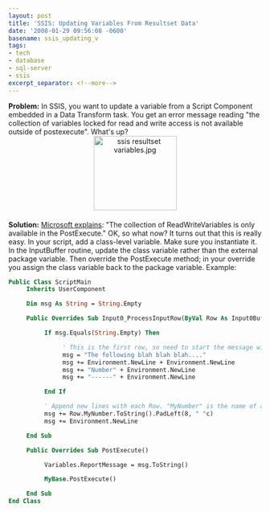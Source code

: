 ```yaml
---
layout: post
title: 'SSIS: Updating Variables From Resultset Data'
date: '2008-01-29 09:56:08 -0600'
basename: ssis_updating_v
tags:
- tech
- database
- sql-server
- ssis
excerpt_separator: <!--more-->
---
```


**Problem:** In SSIS, you want to update a variable from a Script Component
embedded in a Data Transform task. You get an error message reading "the
collection of variables locked for read and write access is not available
outside of postexecute". What's up? <span class="mt-enclosure
mt-enclosure-image"><img alt="ssis resultset variables.jpg"
src="http://www.safnet.com/writing/tech/archives/2008/01/29/ssis%20resultset%20variables.jpg"
width="165" height="148" class="mt-image-center" style="text-align: center;
display: block; margin: 0 auto 20px;"/></span>

<!--more-->

**Solution:** <a
href="http://msdn2.microsoft.com/en-us/library/aa337079.aspx">Microsoft
explains</a>: "The collection of ReadWriteVariables is only available in the
PostExecute." OK, so what now? It turns out that this is really easy. In your
script, add a class-level variable. Make sure you instantiate it. In the
InputBuffer routine, update the class variable rather than the external package
variable. Then override the PostExecute method; in your override you assign the
class variable back to the package variable. Example:

```vb
Public Class ScriptMain
     Inherits UserComponent

     Dim msg As String = String.Empty

     Public Overrides Sub Input0_ProcessInputRow(ByVal Row As Input0Buffer)

          If msg.Equals(String.Empty) Then

               ' This is the first row, so need to start the message with something
               msg = "The following blah blah blah...."
               msg += Environment.NewLine + Environment.NewLine
               msg += "Number" + Environment.NewLine
               msg += "------" + Environment.NewLine

          End If

          ' Append new lines with each Row. "MyNumber" is the name of a column in a SQL query resultset
          msg += Row.MyNumber.ToString().PadLeft(8, " "c)
          msg += Environment.NewLine

     End Sub

     Public Overrides Sub PostExecute()

          Variables.ReportMessage = msg.ToString()

          MyBase.PostExecute()

     End Sub
End Class
```
